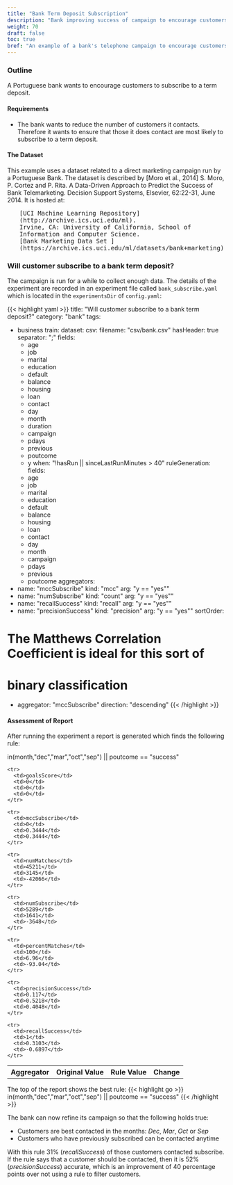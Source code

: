 ```yaml
---
title: "Bank Term Deposit Subscription"
description: "Bank improving success of campaign to encourage customers to subscribe to a term deposit"
weight: 70
draft: false
toc: true
bref: "An example of a bank's telephone campaign to encourage customers to subscribe to a term deposit"
---
```


### Outline

A Portuguese bank wants to encourage customers to subscribe to a term deposit.

#### Requirements

  * The bank wants to reduce the number of customers it contacts.  Therefore it wants to ensure that those it does contact are most likely to subscribe to a term deposit.

#### The Dataset
This example uses a dataset related to a direct marketing campaign run by a Portuguese Bank.  The dataset is described by [Moro et al., 2014] S. Moro, P. Cortez and P. Rita. A Data-Driven Approach to Predict the Success of Bank Telemarketing. Decision Support Systems, Elsevier, 62:22-31, June 2014. It is hosted at:<br />
<div style="margin-left: 2em; font-family: monospace;">
  [UCI Machine Learning Repository](http://archive.ics.uci.edu/ml).<br />
  Irvine, CA: University of California, School of Information and
  Computer Science. <br />
  [Bank Marketing Data Set ](https://archive.ics.uci.edu/ml/datasets/bank+marketing)
</div>

### Will customer subscribe to a bank term deposit?
The campaign is run for a while to collect enough data.  The details of the experiment are recorded in an experiment file called `bank_subscribe.yaml` which is located in the `experimentsDir` of `config.yaml`:

{{< highlight yaml >}}
title: "Will customer subscribe to a bank term deposit?"
category: "bank"
tags:
  - business
train:
  dataset:
    csv:
      filename: "csv/bank.csv"
      hasHeader: true
      separator: ";"
    fields:
      - age
      - job
      - marital
      - education
      - default
      - balance
      - housing
      - loan
      - contact
      - day
      - month
      - duration
      - campaign
      - pdays
      - previous
      - poutcome
      - y
  when: "!hasRun || sinceLastRunMinutes > 40"
ruleGeneration:
  fields:
    - age
    - job
    - marital
    - education
    - default
    - balance
    - housing
    - loan
    - contact
    - day
    - month
    - campaign
    - pdays
    - previous
    - poutcome
aggregators:
  - name: "mccSubscribe"
    kind: "mcc"
    arg: "y == \"yes\""
  - name: "numSubscribe"
    kind: "count"
    arg: "y == \"yes\""
  - name: "recallSuccess"
    kind: "recall"
    arg: "y == \"yes\""
  - name: "precisionSuccess"
    kind: "precision"
    arg: "y == \"yes\""
sortOrder:
  # The Matthews Correlation Coefficient is ideal for this sort of
  # binary classification
  - aggregator: "mccSubscribe"
    direction: "descending"
{{< /highlight >}}


#### Assessment of Report
After running the experiment a report is generated which finds the following rule:

<div class="rule">
in(month,"dec","mar","oct","sep") || poutcome == "success"
</div>
<div class="aggregators">
  <table>
    <tr>
      <th>Aggregator</th>
      <th>Original Value</th>
      <th>Rule Value</th>
      <th>Change</th>
    </tr>

    <tr>
      <td>goalsScore</td>
      <td>0</td>
      <td>0</td>
      <td>0</td>
    </tr>

    <tr>
      <td>mccSubscribe</td>
      <td>0</td>
      <td>0.3444</td>
      <td>0.3444</td>
    </tr>

    <tr>
      <td>numMatches</td>
      <td>45211</td>
      <td>3145</td>
      <td>-42066</td>
    </tr>

    <tr>
      <td>numSubscribe</td>
      <td>5289</td>
      <td>1641</td>
      <td>-3648</td>
    </tr>

    <tr>
      <td>percentMatches</td>
      <td>100</td>
      <td>6.96</td>
      <td>-93.04</td>
    </tr>

    <tr>
      <td>precisionSuccess</td>
      <td>0.117</td>
      <td>0.5218</td>
      <td>0.4048</td>
    </tr>

    <tr>
      <td>recallSuccess</td>
      <td>1</td>
      <td>0.3103</td>
      <td>-0.6897</td>
    </tr>

  </table>
</div>


The top of the report shows the best rule:
{{< highlight go >}}
in(month,"dec","mar","oct","sep") || poutcome == "success"
{{< /highlight >}}

The bank can now refine its campaign so that the following holds true:

  * Customers are best contacted in the months: _Dec_, _Mar_, _Oct_ or _Sep_
  * Customers who have previously subscribed can be contacted anytime

With this rule 31% (_recallSuccess_) of those customers contacted subscribe.  If the rule says that a customer should be contacted, then it is 52% (_precisionSuccess_) accurate, which is an improvement of 40 percentage points over not using a rule to filter customers.

